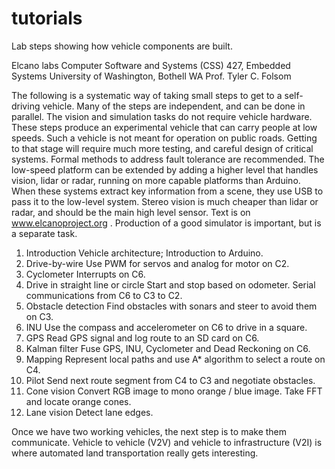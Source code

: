 tutorials
=========

Lab steps showing how vehicle components are built.

Elcano labs
Computer Software and Systems (CSS) 427, Embedded Systems
University of Washington, Bothell WA
Prof. Tyler C. Folsom

The following is a systematic way of taking small steps to get to a self-driving vehicle. Many of the steps are 
independent, and can be done in parallel. The vision and simulation tasks do not require vehicle hardware. These steps produce an experimental vehicle that can carry people at low speeds. Such a vehicle is not meant for operation on public roads. Getting to that stage will require much more testing, and careful design of critical systems. Formal methods to address fault tolerance are recommended.
The low-speed platform can be extended by adding a higher level that handles vision, lidar or radar, running on more capable platforms than Arduino. When these systems extract key information from a scene, they use USB to pass it to the low-level system. Stereo vision is much cheaper than lidar or radar, and should be the main high level sensor.
Text is on www.elcanoproject.org .
Production of a good simulator is important, but is a separate task.
1. Introduction
Vehicle architecture; Introduction to Arduino.
2. Drive-by-wire
Use PWM for servos and analog for motor on C2.
3. Cyclometer
Interrupts on C6.
4. Drive in straight line or circle 
Start and stop based on odometer. Serial communications from C6 to C3 to C2.
5. Obstacle detection
Find obstacles with sonars and steer to avoid them on C3.
6. INU
Use the compass and accelerometer on C6 to drive in a square.
7. GPS
Read GPS signal and log route to an SD card on C6.
8. Kalman filter
Fuse GPS, INU, Cyclometer and Dead Reckoning on C6.
9. Mapping
Represent local paths and use A* algorithm to select a route on C4.
10. Pilot
Send next route segment from C4 to C3 and negotiate obstacles.
11. Cone vision
Convert RGB image to mono orange / blue image. Take FFT and locate orange cones.
12. Lane vision
Detect lane edges.

Once we have two working vehicles, the next step is to make them communicate. Vehicle to vehicle (V2V) and vehicle to infrastructure (V2I) is where automated land transportation really gets interesting.

